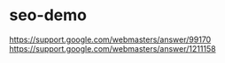 seo-demo
========

https://support.google.com/webmasters/answer/99170
https://support.google.com/webmasters/answer/1211158
